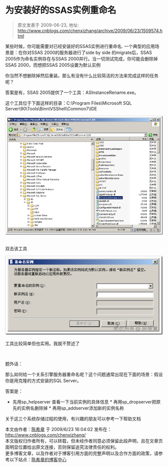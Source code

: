 # 为安装好的SSAS实例重命名 
> 原文发表于 2009-06-23, 地址: http://www.cnblogs.com/chenxizhang/archive/2009/06/23/1509574.html 


某些时候，你可能需要对已经安装好的SSAS实例进行重命名. 一个典型的应用场景是：在你对SSAS 2000的服务器进行了side by side 的migrate后，SSAS 2005作为命名实例存在与SSAS 2000并行。当一切测试完成，你可能会删除掉SSAS 2000，而想把SSAS 2005设置为默认实例

 你当然不想删除掉然后重装。那么有没有什么比较简洁的方法来完成这样的任务呢？

 答案是有，SSAS 2005提供了一个工具：ASInstanceRename.exe。

 这个工具位于下面这样的目录：C:\Program Files\Microsoft SQL Server\90\Tools\Binn\VSShell\Common7\IDE

 [![image](./images/1509574-image_thumb.png "image")](http://images.cnblogs.com/cnblogs_com/chenxizhang/WindowsLiveWriter/SSAS_A6B9/image_2.png) 

 双击该工具

 [![image](./images/1509574-image_thumb_1.png "image")](http://images.cnblogs.com/cnblogs_com/chenxizhang/WindowsLiveWriter/SSAS_A6B9/image_4.png) 

  工具比较简单但也实用。我就不赘述了

  

 题外话：

 那么如何给一个关系引擎服务器重命名呢？这个问题通常出现在下面的场景：假设你是用克隆的方式安装的SQL Server。

 答案是：

 * 先用sp\_helpserver 查看一下当前实例的具体信息 * 再用sp\_dropserver把原先的实例名删除掉 * 再用sp\_addserver添加新的实例名称

 关于这三个系统存储过程的使用，有兴趣的朋友可以参考一下帮助文档

 本文由作者：[陈希章](http://www.xizhang.com) 于 2009/6/23 16:04:02 发布在：<http://www.cnblogs.com/chenxizhang/>  
 本文版权归作者所有，可以转载，但未经作者同意必须保留此段声明，且在文章页面明显位置给出原文连接，否则保留追究法律责任的权利。   
 更多博客文章，以及作者对于博客引用方面的完整声明以及合作方面的政策，请参考以下站点：[陈希章的博客中心](http://www.xizhang.com/blog.htm) 